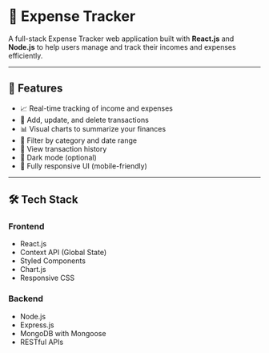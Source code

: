 # 💸 Expense Tracker

A full-stack Expense Tracker web application built with **React.js** and **Node.js** to help users manage and track their incomes and expenses efficiently.

---

## 🚀 Features

- 📈 Real-time tracking of income and expenses
- 🧾 Add, update, and delete transactions
- 📊 Visual charts to summarize your finances
- 🔎 Filter by category and date range
- 📆 View transaction history
- 🌙 Dark mode (optional)
- 📱 Fully responsive UI (mobile-friendly)

---

## 🛠️ Tech Stack

### Frontend
- React.js
- Context API (Global State)
- Styled Components
- Chart.js
- Responsive CSS

### Backend
- Node.js
- Express.js
- MongoDB with Mongoose
- RESTful APIs
